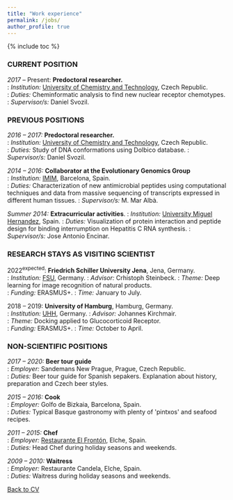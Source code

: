 ```yaml
---
title: "Work experience"
permalink: /jobs/
author_profile: true
---
```


{% include toc %}

### CURRENT POSITION

_2017_ – Present:	**Predoctoral researcher.**  
:   *Institution:* [University of Chemistry and Technology](https://www.vscht.cz), Czech Republic.  
:   *Duties:* Cheminformatic analysis to find new nuclear receptor chemotypes.
:   *Supervisor/s:* Daniel Svozil. 

### PREVIOUS POSITIONS

_2016 – 2017:_ **Predoctoral researcher.**  
:   *Institution:* [University of Chemistry and Technology](https://www.vscht.cz), Czech Republic.  
:   *Duties:* Study of DNA conformations using Dolbico database. 
:   *Supervisor/s:* Daniel Svozil.

_2014 – 2016:_ **Collaborator at the Evolutionary Genomics Group**  
:   *Institution:* [IMIM](http://evolutionarygenomics.imim.es/group/), Barcelona, Spain.  
:   *Duties:* Characterization of new antimicrobial peptides using computational techniques and data from massive sequencing of transcripts expressed in different human tissues. 
:   *Supervisor/s:* M. Mar Albà.

_Summer 2014:_ **Extracurricular activities**. 
:   *Institution:* [University Miguel Hernandez](http://shaker.umh.es/), Spain.
:   *Duties:* Visualization of protein interaction and peptide design for binding interrumption on Hepatitis C RNA synthesis.
:   *Supervisor/s:* Jose Antonio Encinar.


### RESEARCH STAYS AS VISITING SCIENTIST
 2022<sup>expected</sup>: **Friedrich Schiller University Jena**, Jena, Germany.  
:   *Institution:* [FSU](https://cheminf.uni-jena.de/members/steinbeck/), Germany.
:   *Advisor:* Crhistoph Steinbeck.
:   *Theme:* Deep learning for image recognition of natural products.  
:   *Funding:* ERASMUS+.
:   *Time:* January to July.  

 2018 – 2019: **University of Hamburg**, Hamburg, Germany.  
:   *Institution:* [UHH](https://www.zbh.uni-hamburg.de/personen/alumni/acm/jkirchmair.html), Germany.
:   *Advisor:* Johannes Kirchmair.  
:   *Theme:* Docking applied to Glucocorticoid Receptor.  
:	*Funding:* ERASMUS+.
:   *Time:* October to April.  

### NON-SCIENTIFIC POSITIONS

_2017 – 2020:_ **Beer tour guide**  
:   *Employer:* Sandemans New Prague, Prague, Czech Republic.  
:   *Duties:* Beer tour guide for Spanish sepakers. Explanation about history, preparation and Czech beer styles. 

_2015 – 2016:_ **Cook**  
:   *Employer:* Golfo de Bizkaia, Barcelona, Spain.  
:   *Duties:* Typical Basque gastronomy with plenty of 'pintxos' and seafood recipes. 

_2011 – 2015:_ **Chef**  
:   *Employer:* [Restaurante El Frontón](http://www.restauranteelfronton.com/), Elche, Spain.  
:   *Duties:* Head Chef during holiday seasons and weekends. 

_2009 – 2010:_ **Waitress**  
:   *Employer:* Restaurante Candela, Elche, Spain.  
:   *Duties:* Waitress during holiday seasons and weekends. 


[Back to CV](https://iagea.github.io/cv/)

